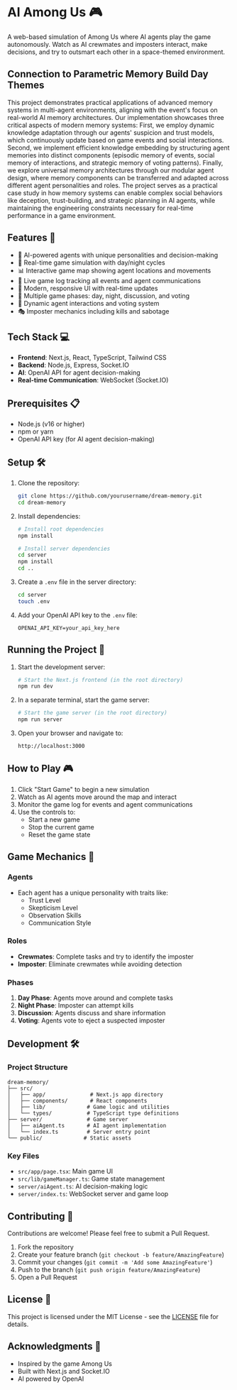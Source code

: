 # AI Among Us 🎮

A web-based simulation of Among Us where AI agents play the game autonomously. Watch as AI crewmates and imposters interact, make decisions, and try to outsmart each other in a space-themed environment.

## Connection to Parametric Memory Build Day Themes

This project demonstrates practical applications of advanced memory systems in multi-agent environments, aligning with the event's focus on real-world AI memory architectures. Our implementation showcases three critical aspects of modern memory systems: First, we employ dynamic knowledge adaptation through our agents' suspicion and trust models, which continuously update based on game events and social interactions. Second, we implement efficient knowledge embedding by structuring agent memories into distinct components (episodic memory of events, social memory of interactions, and strategic memory of voting patterns). Finally, we explore universal memory architectures through our modular agent design, where memory components can be transferred and adapted across different agent personalities and roles. The project serves as a practical case study in how memory systems can enable complex social behaviors like deception, trust-building, and strategic planning in AI agents, while maintaining the engineering constraints necessary for real-time performance in a game environment.

## Features 🌟

- 🤖 AI-powered agents with unique personalities and decision-making
- 🎯 Real-time game simulation with day/night cycles
- 📊 Interactive game map showing agent locations and movements
- 📝 Live game log tracking all events and agent communications
- 🎨 Modern, responsive UI with real-time updates
- 🔄 Multiple game phases: day, night, discussion, and voting
- 👥 Dynamic agent interactions and voting system
- 🎭 Imposter mechanics including kills and sabotage

## Tech Stack 💻

- **Frontend**: Next.js, React, TypeScript, Tailwind CSS
- **Backend**: Node.js, Express, Socket.IO
- **AI**: OpenAI API for agent decision-making
- **Real-time Communication**: WebSocket (Socket.IO)

## Prerequisites 📋

- Node.js (v16 or higher)
- npm or yarn
- OpenAI API key (for AI agent decision-making)

## Setup 🛠️

1. Clone the repository:

   ```bash
   git clone https://github.com/yourusername/dream-memory.git
   cd dream-memory
   ```

2. Install dependencies:

   ```bash
   # Install root dependencies
   npm install

   # Install server dependencies
   cd server
   npm install
   cd ..
   ```

3. Create a `.env` file in the server directory:

   ```bash
   cd server
   touch .env
   ```

4. Add your OpenAI API key to the `.env` file:
   ```
   OPENAI_API_KEY=your_api_key_here
   ```

## Running the Project 🚀

1. Start the development server:

   ```bash
   # Start the Next.js frontend (in the root directory)
   npm run dev
   ```

2. In a separate terminal, start the game server:

   ```bash
   # Start the game server (in the root directory)
   npm run server
   ```

3. Open your browser and navigate to:
   ```
   http://localhost:3000
   ```

## How to Play 🎮

1. Click "Start Game" to begin a new simulation
2. Watch as AI agents move around the map and interact
3. Monitor the game log for events and agent communications
4. Use the controls to:
   - Start a new game
   - Stop the current game
   - Reset the game state

## Game Mechanics 🎲

### Agents

- Each agent has a unique personality with traits like:
  - Trust Level
  - Skepticism Level
  - Observation Skills
  - Communication Style

### Roles

- **Crewmates**: Complete tasks and try to identify the imposter
- **Imposter**: Eliminate crewmates while avoiding detection

### Phases

1. **Day Phase**: Agents move around and complete tasks
2. **Night Phase**: Imposter can attempt kills
3. **Discussion**: Agents discuss and share information
4. **Voting**: Agents vote to eject a suspected imposter

## Development 🛠️

### Project Structure

```
dream-memory/
├── src/
│   ├── app/              # Next.js app directory
│   ├── components/       # React components
│   ├── lib/             # Game logic and utilities
│   └── types/           # TypeScript type definitions
├── server/              # Game server
│   ├── aiAgent.ts       # AI agent implementation
│   └── index.ts         # Server entry point
└── public/             # Static assets
```

### Key Files

- `src/app/page.tsx`: Main game UI
- `src/lib/gameManager.ts`: Game state management
- `server/aiAgent.ts`: AI decision-making logic
- `server/index.ts`: WebSocket server and game loop

## Contributing 🤝

Contributions are welcome! Please feel free to submit a Pull Request.

1. Fork the repository
2. Create your feature branch (`git checkout -b feature/AmazingFeature`)
3. Commit your changes (`git commit -m 'Add some AmazingFeature'`)
4. Push to the branch (`git push origin feature/AmazingFeature`)
5. Open a Pull Request

## License 📄

This project is licensed under the MIT License - see the [LICENSE](LICENSE) file for details.

## Acknowledgments 🙏

- Inspired by the game Among Us
- Built with Next.js and Socket.IO
- AI powered by OpenAI
